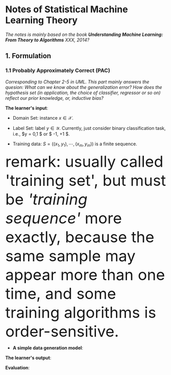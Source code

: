 # Notes of Statistical Machine Learning Theory

*The notes is mainly based on the book **Understanding Machine Learning: From Theory to Algorithms** XXX, 2014?*

## 1. Formulation

### 1.1 Probably Approximately Correct (PAC)

*Corresponding to Chapter 2-5 in UML. This part mainly answers the quesion: What can we know about the generalization error? How does the hypothesis set (in application, the choice of classifier, regressor or so on) reflect our prior knowledge, or, inductive bias?*

**The learner's input**:

- Domain Set: instance $x \in \mathcal{X}$.
  
- Label Set: label $y \in \mathcal{Y}$. Currently, just consider binary classification task, i.e., $y = 0,1 $ or $ -1, +1 $.

- Training data: $S=((x_1, y_1), \cdots, (x_m,y_m))$ is a finite sequence.

<font size=7>remark: usually called 'training set', but must be *'training sequence'* more exactly, because the same sample may appear more than one time, and some training algorithms is order-sensitive.</font>

  - **A simple data generation model**:

**The learner's output**:

**Evaluation**: